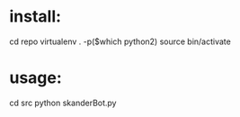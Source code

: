 # install:
   cd repo
   virtualenv . -p($which python2)
   source bin/activate


# usage:
   cd src
   python skanderBot.py
